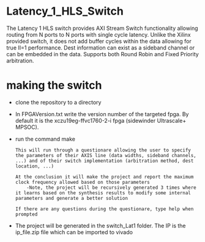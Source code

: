 # Latency_1_HLS_Switch
The Latency 1 HLS switch provides AXI Stream Switch functionality allowing routing from N ports to N ports with single cycle latency. Unlike the Xilinx provided switch, it does not add buffer cycles within the data allowing for true II=1 performance. Dest information can exist as a sideband channel or can be embedded in the data. Supports both Round Robin and Fixed Priority arbitration.

# making the switch
- clone the repository to a directory
- In FPGAVersion.txt write the version number of the targeted fpga. By default it is the xczu19eg-ffvc1760-2-i fpga (sidewinder Ultrascale+ MPSOC).
- run the command make
      
      This will run through a questionare allowing the user to specify the parameters of their AXIS line (data widths, sideband channels, ...) and of their switch implementation (arbitration method, dest location, ...)
      
      At the conclusion it will make the project and report the maximum clock frequency allowed based on those parameters
          -Note, the project will be recursively generated 3 times where it learns based on the synthesis results to modify some internal parameters and generate a better solution
      
      If there are any questions during the questionare, type help when prompted
- The project will be generated in the switch_Lat1 folder. The IP is the ip_file.zip file which can be imported to vivado

